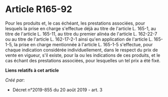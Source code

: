 # Article R165-92

Pour les produits et, le cas échéant, les prestations associées, pour lesquels la prise en charge s'effectue déjà au titre de
l'article L. 165-1, au titre de l'article L. 165-11, au titre du premier alinéa de l'article L. 162-22-7 ou au titre de
l'article L. 162-17-2-1 ainsi qu'en application de l'article L. 165-1-5, la prise en charge mentionnée à l'article L. 165-1-5
s'effectue, pour chaque indication considérée individuellement, dans le respect du prix de vente en vigueur, s'il existe,
pour la ou les indications de ces produits, et le cas échant des prestations associées, pour lesquelles un tel prix a été
fixé.

**Liens relatifs à cet article**

_Créé par_:

  - Décret n°2019-855 du 20 août 2019 - art. 3
